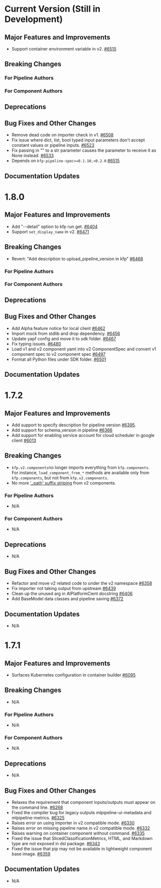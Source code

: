 # Current Version (Still in Development)

## Major Features and Improvements

* Support container environment variable in v2. [\#6515](https://github.com/kubeflow/pipelines/pull/6515)

## Breaking Changes

### For Pipeline Authors

### For Component Authors

## Deprecations

## Bug Fixes and Other Changes

* Remove dead code on importer check in v1. [\#6508](https://github.com/kubeflow/pipelines/pull/6508)
* Fix issue where dict, list, bool typed input parameters don't accept constant values or pipeline inputs. [\#6523](https://github.com/kubeflow/pipelines/pull/6523)
* Fix passing in "" to a str parameter causes the parameter to receive it as None instead. [\#6533](https://github.com/kubeflow/pipelines/pull/6533)
* Depends on `kfp-pipeline-spec>=0.1.10,<0.2.0` [\#6515](https://github.com/kubeflow/pipelines/pull/6515)

## Documentation Updates

# 1.8.0

## Major Features and Improvements

* Add "--detail" option to kfp run get. [\#6404](https://github.com/kubeflow/pipelines/pull/6404)
* Support `set_display_name` in v2. [\#6471](https://github.com/kubeflow/pipelines/issues/6471)

## Breaking Changes

* Revert: "Add description to upload_pipeline_version in kfp" [\#6468](https://github.com/kubeflow/pipelines/pull/6468)

### For Pipeline Authors

### For Component Authors

## Deprecations

## Bug Fixes and Other Changes

* Add Alpha feature notice for local client [\#6462](https://github.com/kubeflow/pipelines/issues/6462)
* Import mock from stdlib and drop dependency. [\#6456](https://github.com/kubeflow/pipelines/issues/6456)
* Update yapf config and move it to sdk folder. [\#6467](https://github.com/kubeflow/pipelines/issues/6467)
* Fix typing issues. [\#6480](https://github.com/kubeflow/pipelines/issues/6480)
* Load v1 and v2 component yaml into v2 ComponentSpec and convert v1 component
  spec to v2 component spec [\#6497](https://github.com/kubeflow/pipelines/issues/6497)
* Format all Python files under SDK folder. [\#6501](https://github.com/kubeflow/pipelines/issues/6501)

## Documentation Updates

# 1.7.2

## Major Features and Improvements

* Add support to specify description for pipeline version [\#6395](https://github.com/kubeflow/pipelines/issues/6395).
* Add support for schema_version in pipeline [\#6366](https://github.com/kubeflow/pipelines/issues/6366)
* Add support for enabling service account for cloud scheduler in google client [\#6013](https://github.com/kubeflow/pipelines/issues/6013)

## Breaking Changes

* `kfp.v2.components`no longer imports everything from `kfp.components`. For instance, `load_component_from_*` methods are available only from `kfp.components`, but not from `kfp.v2.components`.
* No more ['_path' suffix striping](https://github.com/kubeflow/pipelines/issues/5279) from v2 components.

### For Pipeline Authors

* N/A

### For Component Authors

* N/A

## Deprecations

* N/A

## Bug Fixes and Other Changes

* Refactor and move v2 related code to under the v2 namespace [\#6358](https://github.com/kubeflow/pipelines/issues/6358)
* Fix importer not taking output from upstream [\#6439](https://github.com/kubeflow/pipelines/issues/6439)
* Clean up the unused arg in AIPlatformCient docstring [\#6406](https://github.com/kubeflow/pipelines/issues/6406)
* Add BaseModel data classes and pipeline saving [\#6372](https://github.com/kubeflow/pipelines/issues/6372)

## Documentation Updates

* N/A

# 1.7.1

## Major Features and Improvements

* Surfaces Kubernetes configuration in container builder [\#6095](https://github.com/kubeflow/pipelines/issues/6095)

## Breaking Changes

* N/A

### For Pipeline Authors

* N/A

### For Component Authors

* N/A

## Deprecations

* N/A

## Bug Fixes and Other Changes

* Relaxes the requirement that component inputs/outputs must appear on the command line. [\#6268](https://github.com/kubeflow/pipelines/issues/6268)
* Fixed the compiler bug for legacy outputs mlpipeline-ui-metadata and mlpipeline-metrics. [\#6325](https://github.com/kubeflow/pipelines/issues/6325)
* Raises error on using importer in v2 compatible mode. [\#6330](https://github.com/kubeflow/pipelines/issues/6330)
* Raises error on missing pipeline name in v2 compatible mode. [\#6332](https://github.com/kubeflow/pipelines/issues/6332)
* Raises warning on container component without command. [\#6335](https://github.com/kubeflow/pipelines/issues/6335)
* Fixed the issue that SlicedClassificationMetrics, HTML, and Markdown type are not exposed in dsl package. [\#6343](https://github.com/kubeflow/pipelines/issues/6343)
* Fixed the issue that pip may not be available in lightweight component base image. [\#6359](https://github.com/kubeflow/pipelines/issues/6359)

## Documentation Updates

* N/A
